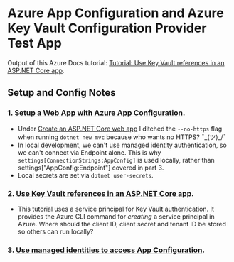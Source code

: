 # Azure App Configuration and Azure Key Vault Configuration Provider Test App

Output of this Azure Docs tutorial: [Tutorial: Use Key Vault references in an ASP.NET Core app](https://docs.microsoft.com/en-us/azure/azure-app-configuration/use-key-vault-references-dotnet-core?tabs=cmd%2Ccore2x).

## Setup and Config Notes

### 1. [Setup a Web App with Azure App Configuration](https://docs.microsoft.com/en-us/azure/azure-app-configuration/quickstart-aspnet-core-app?tabs=core3x).

- Under [Create an ASP.NET Core web app](https://docs.microsoft.com/en-us/azure/azure-app-configuration/quickstart-aspnet-core-app?tabs=core2x#create-an-aspnet-core-web-app) I ditched the `--no-https` flag when running `dotnet new mvc` because who wants no HTTPS? ¯\_(ツ)_/¯
- In local development, we can't use managed identity authentication, so we can't connect via Endpoint alone. This is why `settings[ConnectionStrings:AppConfig]` is used locally, rather than settings["AppConfig:Endpoint"] covered in part 3.
- Local secrets are set via  `dotnet user-secrets`.

### 2. [Use Key Vault references in an ASP.NET Core app](https://docs.microsoft.com/en-us/azure/azure-app-configuration/use-key-vault-references-dotnet-core?tabs=bash%2Ccore3x).

- This tutorial uses a service principal for Key Vault authentication. It provides the Azure CLI command for _creating_ a service principal in Azure. Where should the client ID, client secret and tenant ID be stored so others can run locally?

### 3. [Use managed identities to access App Configuration](https://docs.microsoft.com/en-us/azure/azure-app-configuration/howto-integrate-azure-managed-service-identity?tabs=core3x).